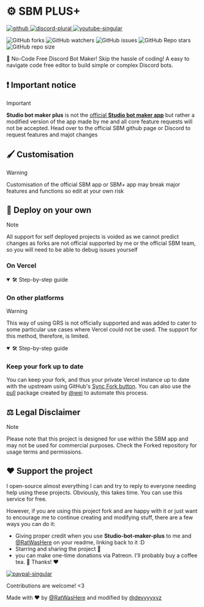 # ⚙️ SBM PLUS+

<a href="https://github.com/RatWasHere/Studio-Bot-Maker" rel="noopener nofollow ugc">
<img src="https://wsrv.nl/?url=https%3A%2F%2Fcdn.jsdelivr.net%2Fnpm%2F%40intergrav%2Fdevins-badges%403%2Fassets%2Fcompact%2Favailable%2Fgithub_vector.svg&amp;n=-1" alt="github">
</a>

<a href="https://discord.gg/2Ss44CZdvv" rel="noopener nofollow ugc">
<img src="https://wsrv.nl/?url=https%3A%2F%2Fcdn.jsdelivr.net%2Fnpm%2F%40intergrav%2Fdevins-badges%403%2Fassets%2Fcompact%2Fsocial%2Fdiscord-plural_vector.svg&amp;n=-1" alt="discord-plural">
</a>

<a href="https://www.youtube.com/devvyyxyz?sub_confirmation=1" rel="noopener nofollow ugc">
<img src="https://wsrv.nl/?url=https%3A%2F%2Fcdn.jsdelivr.net%2Fnpm%2F%40intergrav%2Fdevins-badges%403%2Fassets%2Fcompact%2Fsocial%2Fyoutube-singular_vector.svg&amp;n=-1" alt="youtube-singular">
</a>

![GitHub forks](https://img.shields.io/github/forks/devvyyxyz/Studio-bot-maker-plus)
![GitHub watchers](https://img.shields.io/github/watchers/devvyyxyz/Studio-bot-maker-plus)
![GitHub issues](https://img.shields.io/github/issues-raw/devvyyxyz/Studio-bot-maker-plus)
![GitHub Repo stars](https://img.shields.io/github/stars/devvyyxyz/Studio-bot-maker-plus)
![GitHub repo size](https://img.shields.io/github/repo-size/devvyyxyz/Studio-bot-maker-plus)




🐛 No-Code Free Discord Bot Maker!
Skip the hassle of coding! A easy to navigate code free editor to build simple or complex Discord bots.

## ❗ Important notice
> [!IMPORTANT]
> **Studio bot maker plus** is not the [official **Studio bot maker app**](https://github.com/RatWasHere/Studio-Bot-Maker) but rather a modified version of the app made by me and all core feature requests will not be accepted. Head over to the official SBM github page or Discord to request features and majot changes


## 🖌️ Customisation
> [!WARNING]
> Customisation of the official SBM app or SBM+ app may break major features and functions so edit at your own risk

## 🔨 Deploy on your own
> [!NOTE]
> All support for self deployed projects is voided as we cannot predict changes as forks are not official supported by me or the official SBM team, so you will need to be able to debug issues yourself
### On Vercel

<details open>
<summary>🛠️ Step-by-step guide</summary>
</details>

### On other platforms
> [!WARNING]
> This way of using GRS is not officially supported and was added to cater to some particular use cases where Vercel could not be used. The support for this method, therefore, is limited.

<details open>
<summary>🛠️ Step-by-step guide</summary>
</details>

### Keep your fork up to date
You can keep your fork, and thus your private Vercel instance up to date with the upstream using GitHub's [Sync Fork button](https://docs.github.com/en/pull-requests/collaborating-with-pull-requests/working-with-forks/syncing-a-fork). You can also use the [pull](https://github.com/wei/pull) package created by [@wei](https://github.com/wei) to automate this process.


## ⚖️ Legal Disclaimer
> [!NOTE]
> Please note that this project is designed for use within the SBM app and may not be used for commercial purposes. Check the Forked repository for usage terms and permissions.

## ♥️ Support the project 
I open-source almost everything I can and try to reply to everyone needing help using these projects. Obviously, this takes time. You can use this service for free.

However, if you are using this project fork and are happy with it or just want to encourage me to continue creating and modifying stuff, there are a few ways you can do it:

- Giving proper credit when you use **Studio-bot-maker-plus** to me and [@RatWasHere](https://github.com/RatWasHere) on your readme, linking back to it :D
- Starring and sharing the project 🚀
- you can make one-time donations via Patreon. I'll probably buy a coffee tea. 🍵
Thanks! ❤️

<a href="https://www.patreon.com/devvyyxyz" rel="noopener nofollow ugc">
<img src="https://wsrv.nl/?url=https%3A%2F%2Fcdn.jsdelivr.net%2Fnpm%2F%40intergrav%2Fdevins-badges%403%2Fassets%2Fcompact%2Fdonate%2Fpatreon-singular_vector.svg&amp;n=-1" alt="paypal-singular">
</a>




Contributions are welcome! <3

Made with ❤️ by [@RatWasHere](https://github.com/RatWasHere) and modified by [@devvyyxyz](https://github.com/devvyyxyz)
